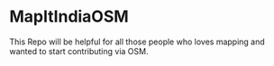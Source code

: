 # MapItIndiaOSM
This Repo will be helpful for all those people who loves mapping and wanted to start contributing via OSM.
